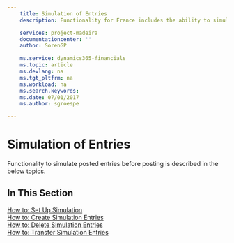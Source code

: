 ```yaml
---
    title: Simulation of Entries
    description: Functionality for France includes the ability to simulate posted entries before posting.

    services: project-madeira 
    documentationcenter: ''
    author: SorenGP

    ms.service: dynamics365-financials
    ms.topic: article
    ms.devlang: na
    ms.tgt_pltfrm: na
    ms.workload: na
    ms.search.keywords:
    ms.date: 07/01/2017
    ms.author: sgroespe

---
```

# Simulation of Entries
Functionality to simulate posted entries before posting is described in the below topics.

## In This Section
[How to: Set Up Simulation](how-to-set-up-simulation.md)  
[How to: Create Simulation Entries](how-to-create-simulation-entries.md)  
[How to: Delete Simulation Entries](how-to-delete-simulation-entries.md)  
[How to: Transfer Simulation Entries](how-to-transfer-simulation-entries.md)  
